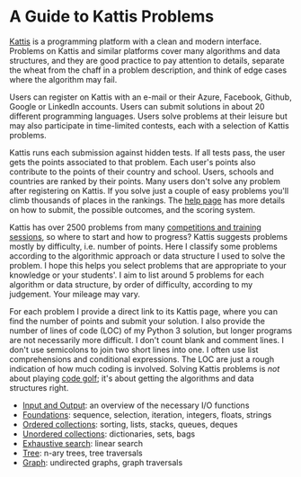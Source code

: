 # A Guide to Kattis Problems

[Kattis](https://open.kattis.com)
is a programming platform with a clean and modern interface.
Problems on Kattis and similar platforms
cover many algorithms and data structures,
and they are good practice to pay attention to details,
separate the wheat from the chaff in a problem description,
and think of edge cases where the algorithm may fail.

Users can register on Kattis with an e-mail or their
Azure, Facebook, Github, Google or LinkedIn accounts.
Users can submit solutions in about 20 different programming languages.
Users solve problems at their leisure but may also participate in time-limited
contests, each with a selection of Kattis problems.

Kattis runs each submission against hidden tests.
If all tests pass, the user gets the points associated to that problem.
Each user's points also contribute to the points of their country and school.
Users, schools and countries are ranked by their points.
Many users don't solve any problem after registering on Kattis.
If you solve just a couple of easy problems
you'll climb thousands of places in the rankings.
The [help page](https://open.kattis.com/help) has more details
on how to submit, the possible outcomes, and the scoring system.

Kattis has over 2500 problems from many
[competitions and training sessions](https://open.kattis.com/problem-sources),
so where to start and how to progress?
Kattis suggests problems mostly by difficulty, i.e. number of points.
Here I classify some problems according to the algorithmic approach or
data structure I used to solve the problem.
I hope this helps you select problems that are appropriate to your knowledge
or your students'.
I aim to list around 5 problems for each algorithm or data structure,
by order of difficulty, according to my judgement. Your mileage may vary.

For each problem I provide a direct link to its Kattis page,
where you can find the number of points and submit your solution.
I also provide the number of lines of code (LOC) of my Python 3 solution,
but longer programs are not necessarily more difficult.
I don't count blank and comment lines.
I don't use semicolons to join two short lines into one.
I often use list comprehensions and conditional expressions.
The LOC are just a rough indication of how much coding is involved.
Solving Kattis problems is _not_ about playing
[code golf](https://en.wikipedia.org/wiki/Code_golf);
it's about getting the algorithms and data structures right.

- [Input and Output](input.md): an overview of the necessary I/O functions
- [Foundations](foundations.md): sequence, selection, iteration, integers, floats, strings
- [Ordered collections](ordered.md): sorting, lists, stacks, queues, deques
- [Unordered collections](unordered.md): dictionaries, sets, bags
- [Exhaustive search](exhaustive.md): linear search
- [Tree](tree.md): n-ary trees, tree traversals
- [Graph](graph.md): undirected graphs, graph traversals
